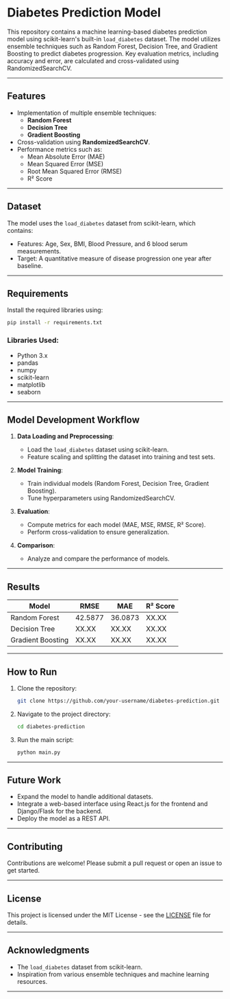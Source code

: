 # Diabetes Prediction Model 

This repository contains a machine learning-based diabetes prediction model using scikit-learn's built-in `load_diabetes` dataset. The model utilizes ensemble techniques such as Random Forest, Decision Tree, and Gradient Boosting to predict diabetes progression. Key evaluation metrics, including accuracy and error, are calculated and cross-validated using RandomizedSearchCV.

---

## Features
- Implementation of multiple ensemble techniques:
  - **Random Forest**
  - **Decision Tree**
  - **Gradient Boosting**
- Cross-validation using **RandomizedSearchCV**.
- Performance metrics such as:
  - Mean Absolute Error (MAE)
  - Mean Squared Error (MSE)
  - Root Mean Squared Error (RMSE)
  - R² Score

---

## Dataset
The model uses the `load_diabetes` dataset from scikit-learn, which contains:
- Features: Age, Sex, BMI, Blood Pressure, and 6 blood serum measurements.
- Target: A quantitative measure of disease progression one year after baseline.

---

## Requirements
Install the required libraries using:
```bash
pip install -r requirements.txt
```
### Libraries Used:
- Python 3.x
- pandas
- numpy
- scikit-learn
- matplotlib
- seaborn

---

## Model Development Workflow
1. **Data Loading and Preprocessing**:
   - Load the `load_diabetes` dataset using scikit-learn.
   - Feature scaling and splitting the dataset into training and test sets.

2. **Model Training**:
   - Train individual models (Random Forest, Decision Tree, Gradient Boosting).
   - Tune hyperparameters using RandomizedSearchCV.

3. **Evaluation**:
   - Compute metrics for each model (MAE, MSE, RMSE, R² Score).
   - Perform cross-validation to ensure generalization.

4. **Comparison**:
   - Analyze and compare the performance of models.

---

## Results
| Model               | RMSE   | MAE    | R² Score |
|---------------------|--------|--------|----------|
| Random Forest       | 42.5877| 36.0873| XX.XX    |
| Decision Tree       | XX.XX  | XX.XX  | XX.XX    |
| Gradient Boosting   | XX.XX  | XX.XX  | XX.XX    |

---

## How to Run
1. Clone the repository:
   ```bash
   git clone https://github.com/your-username/diabetes-prediction.git
   ```
2. Navigate to the project directory:
   ```bash
   cd diabetes-prediction
   ```
3. Run the main script:
   ```bash
   python main.py
   ```

---

## Future Work
- Expand the model to handle additional datasets.
- Integrate a web-based interface using React.js for the frontend and Django/Flask for the backend.
- Deploy the model as a REST API.

---

## Contributing
Contributions are welcome! Please submit a pull request or open an issue to get started.

---

## License
This project is licensed under the MIT License - see the [LICENSE](LICENSE) file for details.

---

## Acknowledgments
- The `load_diabetes` dataset from scikit-learn.
- Inspiration from various ensemble techniques and machine learning resources.

---




